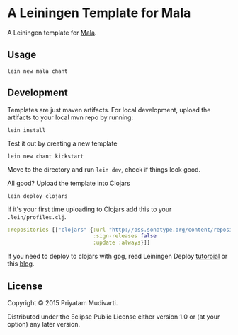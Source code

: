 # A Leiningen Template for Mala

A Leiningen template for [Mala](https://github.com/priyatam/mala).

## Usage

    lein new mala chant

## Development

Templates are just maven artifacts. For local development, upload the artifacts to your local mvn repo by running:

    lein install

Test it out by creating a new template

    lein new chant kickstart

Move to the directory and run `lein dev`, check if things look good.

All good? Upload the template into Clojars

    lein deploy clojars

If it's your first time uploading to Clojars add this to your `.lein/profiles.clj`.

```clojure
:repositories [["clojars" {:url "http://oss.sonatype.org/content/repositories/releases"
	                       :sign-releases false
                           :update :always}]]
```
						   
If you need to deploy to clojars with gpg, read Leiningen Deploy [tutoroial](https://github.com/technomancy/leiningen/blob/stable/doc/DEPLOY.md)
or this [blog](http://bendb.com/how-to-deploy-to-clojars/).

## License

Copyright © 2015 Priyatam Mudivarti.

Distributed under the Eclipse Public License either version 1.0 or (at your option) any later version.

